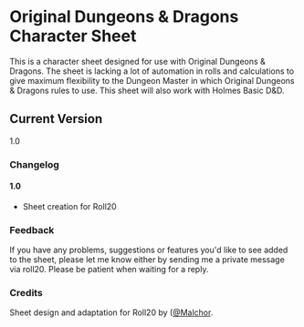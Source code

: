 # Original Dungeons & Dragons Character Sheet

This is a character sheet designed for use with Original Dungeons & Dragons. The sheet is lacking a lot of automation in rolls and calculations to give maximum flexibility to the Dungeon Master in which Original Dungeons & Dragons rules to use. This sheet will also work with Holmes Basic D&D.


## Current Version
1.0

### Changelog

#### 1.0
* Sheet creation for Roll20

### Feedback

If you have any problems, suggestions or features you'd like to see added to the sheet, please let me know either by  sending me a private message via roll20.  Please be patient when waiting for a reply.

### Credits
Sheet design and adaptation for Roll20 by ([@Malchor](https://app.roll20.net/users/2078012/malchor).
